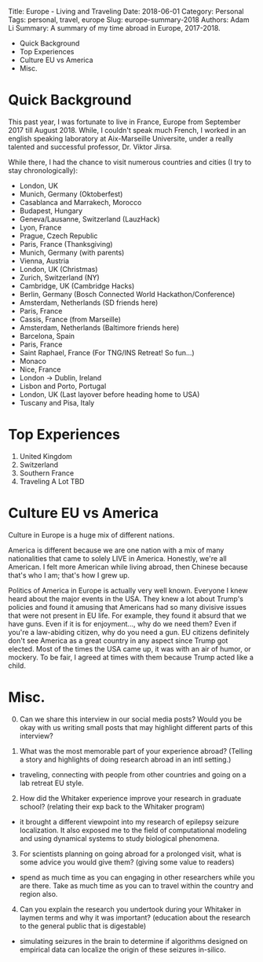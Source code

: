 Title: Europe - Living and Traveling
Date: 2018-06-01
Category: Personal
Tags: personal, travel, europe
Slug: europe-summary-2018
Authors: Adam Li
Summary: A summary of my time abroad in Europe, 2017-2018.

<!-- MarkdownTOC -->

- Quick Background
- Top Experiences
- Culture EU vs America
- Misc.

<!-- /MarkdownTOC -->

# Quick Background
This past year, I was fortunate to live in France, Europe from September 2017 till August 2018. While, I couldn't speak much French, I worked in an english speaking laboratory at Aix-Marseille Universite, under a really talented and successful professor, Dr. Viktor Jirsa.

While there, I had the chance to visit numerous countries and cities (I try to stay chronologically):
- London, UK
- Munich, Germany (Oktoberfest)
- Casablanca and Marrakech, Morocco
- Budapest, Hungary
- Geneva/Lausanne, Switzerland (LauzHack)
- Lyon, France
- Prague, Czech Republic
- Paris, France (Thanksgiving)
- Munich, Germany (with parents)
- Vienna, Austria
- London, UK (Christmas)
- Zurich, Switzerland (NY)
- Cambridge, UK (Cambridge Hacks)
- Berlin, Germany (Bosch Connected World Hackathon/Conference)
- Amsterdam, Netherlands (SD friends here)
- Paris, France
- Cassis, France (from Marseille)
- Amsterdam, Netherlands (Baltimore friends here)
- Barcelona, Spain
- Paris, France
- Saint Raphael, France (For TNG/INS Retreat! So fun...)
- Monaco
- Nice, France
- London -> Dublin, Ireland 
- Lisbon and Porto, Portugal
- London, UK (Last layover before heading home to USA)
- Tuscany and Pisa, Italy

# Top Experiences
1. United Kingdom
2. Switzerland
3. Southern France
4. Traveling A Lot
TBD

# Culture EU vs America
Culture in Europe is a huge mix of different nations. 

America is different because we are one nation with a mix of many nationalities that came to solely LIVE in America. Honestly, we're all American. I felt more American while living abroad, then Chinese because that's who I am; that's how I grew up. 

Politics of America in Europe is actually very well known. Everyone I knew heard about the major events in the USA. They knew a lot about Trump's policies and found it amusing that Americans had so many divisive issues that were not present in EU life. For example, they found it absurd that we have guns. Even if it is for enjoyment..., why do we need them? Even if you're a law-abiding citizen, why do you need a gun. EU citizens definitely don't see America as a great country in any aspect since Trump got elected. Most of the times the USA came up, it was with an air of humor, or mockery. To be fair, I agreed at times with them because Trump acted like a child.

# Misc.
0. Can we share this interview in our social media posts?
Would you be okay with us writing small posts that may highlight different parts of this interview? 

1. What was the most memorable part of your experience abroad?
(Telling a story and highlights of doing research abroad in an intl setting.)
- traveling, connecting with people from other countries and going on a lab retreat EU style.

2. How did the Whitaker experience improve your research in graduate school?
(relating their exp back to the Whitaker program)
- it brought a different viewpoint into my research of epilepsy seizure localization. It also exposed me to the field of computational modeling and using dynamical systems to study biological phenomena.

3. For scientists planning on going abroad for a prolonged visit, what is some advice you would give them?
(giving some value to readers)
- spend as much time as you can engaging in other researchers while you are there. Take as much time as you can to travel within the country and region also.

4. Can you explain the research you undertook during your Whitaker in laymen terms and why it was important?
(education about the research to the general public that is digestable)
- simulating seizures in the brain to determine if algorithms designed on empirical data can localize the origin of these seizures in-silico.